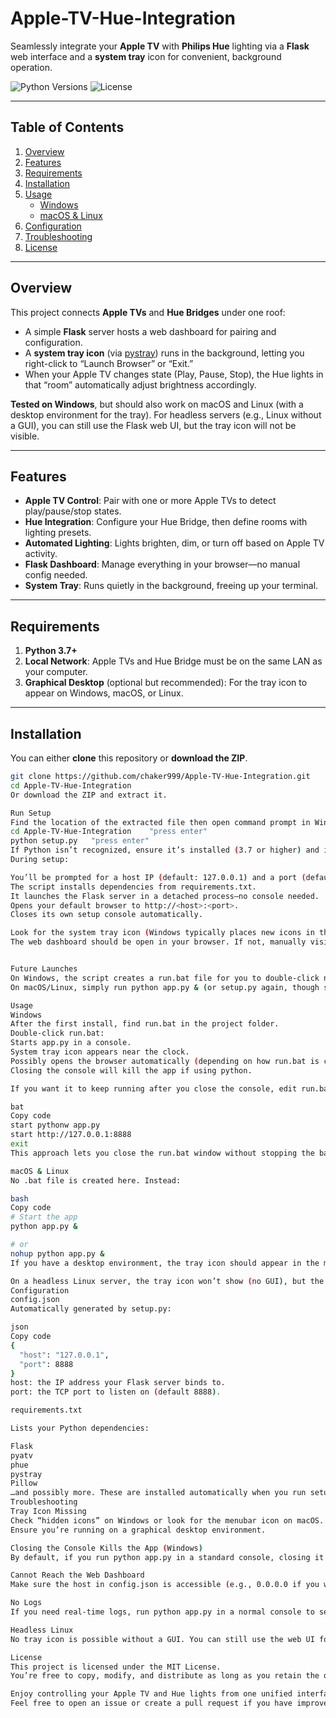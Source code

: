 # Apple-TV-Hue-Integration

Seamlessly integrate your **Apple TV** with **Philips Hue** lighting via a **Flask** web interface and a **system tray** icon for convenient, background operation.

![Python Versions](https://img.shields.io/badge/Python-3.7%2B-blue.svg)
![License](https://img.shields.io/badge/License-MIT-brightgreen.svg)

---

## Table of Contents
1. [Overview](#overview)
2. [Features](#features)
3. [Requirements](#requirements)
4. [Installation](#installation)
5. [Usage](#usage)
   - [Windows](#windows)
   - [macOS & Linux](#macos--linux)
6. [Configuration](#configuration)
7. [Troubleshooting](#troubleshooting)
8. [License](#license)

---

## Overview

This project connects **Apple TVs** and **Hue Bridges** under one roof:
- A simple **Flask** server hosts a web dashboard for pairing and configuration.
- A **system tray icon** (via [pystray](https://pypi.org/project/pystray/)) runs in the background, letting you right-click to “Launch Browser” or “Exit.”
- When your Apple TV changes state (Play, Pause, Stop), the Hue lights in that “room” automatically adjust brightness accordingly.

**Tested on Windows**, but should also work on macOS and Linux (with a desktop environment for the tray). For headless servers (e.g., Linux without a GUI), you can still use the Flask web UI, but the tray icon will not be visible.

---

## Features

- **Apple TV Control**: Pair with one or more Apple TVs to detect play/pause/stop states.
- **Hue Integration**: Configure your Hue Bridge, then define rooms with lighting presets.
- **Automated Lighting**: Lights brighten, dim, or turn off based on Apple TV activity.
- **Flask Dashboard**: Manage everything in your browser—no manual config needed.
- **System Tray**: Runs quietly in the background, freeing up your terminal.

---

## Requirements

1. **Python 3.7+**  
2. **Local Network**: Apple TVs and Hue Bridge must be on the same LAN as your computer.
3. **Graphical Desktop** (optional but recommended): For the tray icon to appear on Windows, macOS, or Linux.

---

## Installation

You can either **clone** this repository or **download the ZIP**.

```bash
git clone https://github.com/chaker999/Apple-TV-Hue-Integration.git
cd Apple-TV-Hue-Integration
Or download the ZIP and extract it.

Run Setup
Find the location of the extracted file then open command prompt in Windows.
cd Apple-TV-Hue-Integration    "press enter"
python setup.py   "press enter"
If Python isn’t recognized, ensure it’s installed (3.7 or higher) and in your PATH.
During setup:

You’ll be prompted for a host IP (default: 127.0.0.1) and a port (default: 8888).
The script installs dependencies from requirements.txt.
It launches the Flask server in a detached process—no console needed.
Opens your default browser to http://<host>:<port>.
Closes its own setup console automatically.

Look for the system tray icon (Windows typically places new icons in the “hidden icons” area).
The web dashboard should be open in your browser. If not, manually visit http://<host>:<port>.


Future Launches
On Windows, the script creates a run.bat file for you to double-click next time.
On macOS/Linux, simply run python app.py & (or setup.py again, though setup is only needed once).

Usage
Windows
After the first install, find run.bat in the project folder.
Double-click run.bat:
Starts app.py in a console.
System tray icon appears near the clock.
Possibly opens the browser automatically (depending on how run.bat is configured).
Closing the console will kill the app if using python.

If you want it to keep running after you close the console, edit run.bat to use pythonw app.py or:

bat
Copy code
start pythonw app.py
start http://127.0.0.1:8888
exit
This approach lets you close the run.bat window without stopping the background process.

macOS & Linux
No .bat file is created here. Instead:

bash
Copy code
# Start the app
python app.py &

# or
nohup python app.py &
If you have a desktop environment, the tray icon should appear in the menubar (macOS) or system tray (e.g., GNOME/KDE on Linux).

On a headless Linux server, the tray icon won’t show (no GUI), but the Flask server still runs. Access it in your browser from any machine that can reach the server’s IP.
Configuration
config.json
Automatically generated by setup.py:

json
Copy code
{
  "host": "127.0.0.1",
  "port": 8888
}
host: the IP address your Flask server binds to.
port: the TCP port to listen on (default 8888).

requirements.txt

Lists your Python dependencies:

Flask
pyatv
phue
pystray
Pillow
…and possibly more. These are installed automatically when you run setup.py.
Troubleshooting
Tray Icon Missing
Check “hidden icons” on Windows or look for the menubar icon on macOS.
Ensure you’re running on a graphical desktop environment.

Closing the Console Kills the App (Windows)
By default, if you run python app.py in a standard console, closing it ends the process. Use pythonw.exe or DETACHED_PROCESS flags to keep it running after the console closes. The run.bat approach can be modified to start pythonw app.py.

Cannot Reach the Web Dashboard
Make sure the host in config.json is accessible (e.g., 0.0.0.0 if you want to connect from other devices). Disable or configure your firewall if needed.

No Logs
If you need real-time logs, run python app.py in a normal console to see output. For a background process, consider redirecting output to a file (e.g., nohup python app.py > app.log 2>&1 &).

Headless Linux
No tray icon is possible without a GUI. You can still use the web UI for all interactions.

License
This project is licensed under the MIT License.
You’re free to copy, modify, and distribute as long as you retain the original license text.

Enjoy controlling your Apple TV and Hue lights from one unified interface!
Feel free to open an issue or create a pull request if you have improvements or run into any problems.

